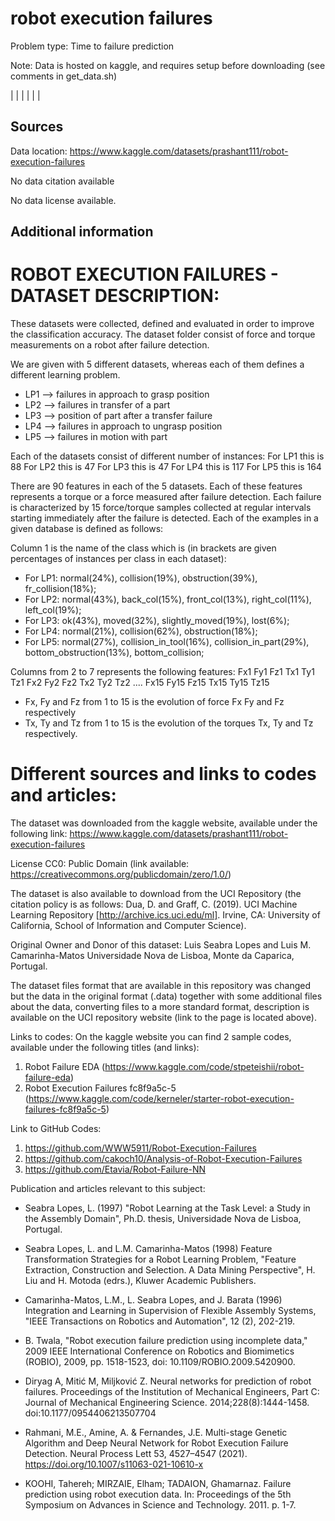 # robot execution failures

Problem type: Time to failure prediction

Note: Data is hosted on kaggle, and requires setup before downloading (see comments in get_data.sh)

|  |
|  |
|  |
## Sources

Data location: https://www.kaggle.com/datasets/prashant111/robot-execution-failures

No data citation available

No data license available.

## Additional information
# ROBOT EXECUTION FAILURES - DATASET DESCRIPTION:

These datasets were collected, defined and evaluated in order to improve the classification accuracy.
The dataset folder consist of force and torque measurements on a robot after failure detection.


We are given with 5 different datasets, whereas each of them defines a different learning problem.

* LP1 --> failures in approach to grasp position
* LP2 --> failures in transfer of a part
* LP3 --> position of part after a transfer failure
* LP4 --> failures in approach to ungrasp position
* LP5 --> failures in motion with part

Each of the datasets consist of different number of instances:
For LP1 this is 88
For LP2 this is 47
For LP3 this is 47
For LP4 this is 117
For LP5 this is 164

There are 90 features in each of the 5 datasets. Each of these features represents a torque or a force measured after failure detection.
Each failure is characterized by 15 force/torque samples collected at regular intervals starting immediately after the failure is detected.
Each of the examples in a given database is defined as follows:

Column 1 is the name of the class which is (in brackets are given percentages of instances per class in each dataset): 
- For LP1: normal(24%), collision(19%), obstruction(39%), fr_collision(18%);
- For LP2: normal(43%), back_col(15%), front_col(13%), right_col(11%), left_col(19%);
- For LP3: ok(43%), moved(32%), slightly_moved(19%), lost(6%);
- For LP4: normal(21%), collision(62%), obstruction(18%);
- For LP5: normal(27%), collision_in_tool(16%), collision_in_part(29%), bottom_obstruction(13%), bottom_collision;

Columns from 2 to 7 represents the following features:
Fx1	Fy1	Fz1	Tx1	Ty1	Tz1
Fx2	Fy2	Fz2	Tx2	Ty2	Tz2
....
Fx15	Fy15	Fz15	Tx15	Ty15	Tz15

* Fx, Fy and Fz from 1 to 15 is the evolution of force Fx Fy and Fz respectively
* Tx, Ty and Tz from 1 to 15 is the evolution of the torques Tx, Ty and Tz respectively.


 
# Different sources and links to codes and articles:

The dataset was downloaded from the kaggle website, available under the following link: https://www.kaggle.com/datasets/prashant111/robot-execution-failures

License CC0: Public Domain (link available: https://creativecommons.org/publicdomain/zero/1.0/)

The dataset is also available to download from the UCI Repository (the citation policy is as follows: Dua, D. and Graff, C. (2019). UCI Machine Learning Repository [http://archive.ics.uci.edu/ml]. Irvine, CA: University of California, School of Information and Computer Science).

Original Owner and Donor of this dataset:
Luis Seabra Lopes and Luis M. Camarinha-Matos 
Universidade Nova de Lisboa, 
Monte da Caparica, Portugal.

The dataset files format that are available in this repository was changed but the data in the original format (.data) together with some additional files about the data, converting files to a more standard format, description is available on the UCI repository website (link to the page is located above).


Links to codes:
On the kaggle website you can find 2 sample codes, available under the following titles (and links):
1. Robot Failure EDA (https://www.kaggle.com/code/stpeteishii/robot-failure-eda)
2. Robot Execution Failures fc8f9a5c-5 (https://www.kaggle.com/code/kerneler/starter-robot-execution-failures-fc8f9a5c-5)


Link to GitHub Codes:
1) https://github.com/WWW5911/Robot-Execution-Failures
2) https://github.com/cakoch10/Analysis-of-Robot-Execution-Failures
3) https://github.com/Etavia/Robot-Failure-NN


Publication and articles relevant to this subject:
* Seabra Lopes, L. (1997) "Robot Learning at the Task Level: a Study in the Assembly Domain", Ph.D. thesis, Universidade Nova de Lisboa, Portugal.

* Seabra Lopes, L. and L.M. Camarinha-Matos (1998) Feature Transformation Strategies for a Robot Learning Problem, "Feature Extraction, Construction and Selection. A Data Mining Perspective", H. Liu and H. Motoda (edrs.), Kluwer Academic Publishers.

* Camarinha-Matos, L.M., L. Seabra Lopes, and J. Barata (1996) Integration and Learning in Supervision of Flexible Assembly Systems, "IEEE Transactions on Robotics and Automation", 12 (2), 202-219.

* B. Twala, "Robot execution failure prediction using incomplete data," 2009 IEEE International Conference on Robotics and Biomimetics (ROBIO), 2009, pp. 1518-1523, doi: 10.1109/ROBIO.2009.5420900.

* Diryag A, Mitić M, Miljković Z. Neural networks for prediction of robot failures. Proceedings of the Institution of Mechanical Engineers, Part C: Journal of Mechanical Engineering Science. 2014;228(8):1444-1458. doi:10.1177/0954406213507704
  
* Rahmani, M.E., Amine, A. & Fernandes, J.E. Multi-stage Genetic Algorithm and Deep Neural Network for Robot Execution Failure Detection. Neural Process Lett 53, 4527–4547 (2021). https://doi.org/10.1007/s11063-021-10610-x

* KOOHI, Tahereh; MIRZAIE, Elham; TADAION, Ghamarnaz. Failure prediction using robot execution data. In: Proceedings of the 5th Symposium on Advances in Science and Technology. 2011. p. 1-7.



